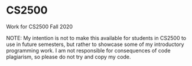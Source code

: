# CS2500
Work for CS2500 Fall 2020

NOTE: My intention is not to make this available for students in CS2500 to use in future semesters,
but rather to showcase some of my introductory programming work. I am not responsible for consequences of
code plagiarism, so please do not try and copy my code.
